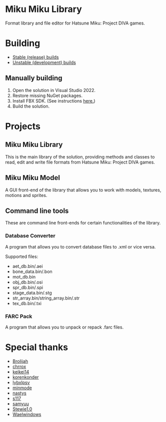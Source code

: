 # Miku Miku Library
Format library and file editor for Hatsune Miku: Project DIVA games.

# Building
* [Stable (release) builds](https://github.com/blueskythlikesclouds/MikuMikuLibrary/releases)
* [Unstable (development) builds](https://ci.appveyor.com/project/blueskythlikesclouds/mikumikulibrary/build/artifacts)

## Manually building
1. Open the solution in Visual Studio 2022.
2. Restore missing NuGet packages.
3. Install FBX SDK. (See instructions [here.](https://github.com/blueskythlikesclouds/MikuMikuLibrary/tree/master/MikuMikuLibrary.Native/Dependencies/FBX))
4. Build the solution.

# Projects
## Miku Miku Library
This is the main library of the solution, providing methods and classes to read, edit and write file formats from Hatsune Miku: Project DIVA games.

## Miku Miku Model
A GUI front-end of the library that allows you to work with models, textures, motions and sprites.

## Command line tools
These are command line front-ends for certain functionalities of the library.

### Database Converter
A program that allows you to convert database files to .xml or vice versa.

Supported files:
* aet_db.bin/.aei
* bone_data.bin/.bon
* mot_db.bin
* obj_db.bin/.osi
* spr_db.bin/.spi
* stage_data.bin/.stg
* str_array.bin/string_array.bin/.str
* tex_db.bin/.txi

### FARC Pack
A program that allows you to unpack or repack .farc files.

# Special thanks
* [Brolijah](https://github.com/Brolijah)
* [chrrox](https://www.deviantart.com/chrrox)
* [keikei14](https://github.com/keikei14)
* [korenkonder](https://github.com/korenkonder)
* [lybxlpsv](https://github.com/lybxlpsv)
* [minmode](https://www.deviantart.com/minmode)
* [nastys](https://github.com/nastys)
* [s117](https://github.com/s117)
* [samyuu](https://github.com/samyuu)
* [Stewie1.0](https://github.com/Stewie100)
* [Waelwindows](https://github.com/Waelwindows)